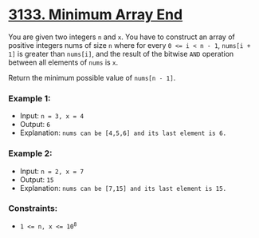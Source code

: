 # [3133. Minimum Array End](https://leetcode.com/problems/minimum-array-end)

You are given two integers `n` and `x`. You have to construct an array of positive integers nums of size `n` where for every `0 <= i < n - 1`, `nums[i + 1]` is greater than `nums[i]`, and the result of the bitwise `AND` operation between all elements of `nums` is `x`.

Return the minimum possible value of `nums[n - 1]`.

### Example 1:

- Input: `n = 3, x = 4`
- Output: `6`
- Explanation: `nums can be [4,5,6] and its last element is 6.`


### Example 2:

- Input: `n = 2, x = 7`
- Output: `15`
- Explanation: `nums can be [7,15] and its last element is 15.`

### Constraints:

- <code>1 <= n, x <= 10<sup>8</sup></code>
